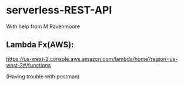 # serverless-REST-API
With help from M Ravenmoore




## Lambda Fx(AWS):
https://us-west-2.console.aws.amazon.com/lambda/home?region=us-west-2#/functions

(Having trouble with postman)